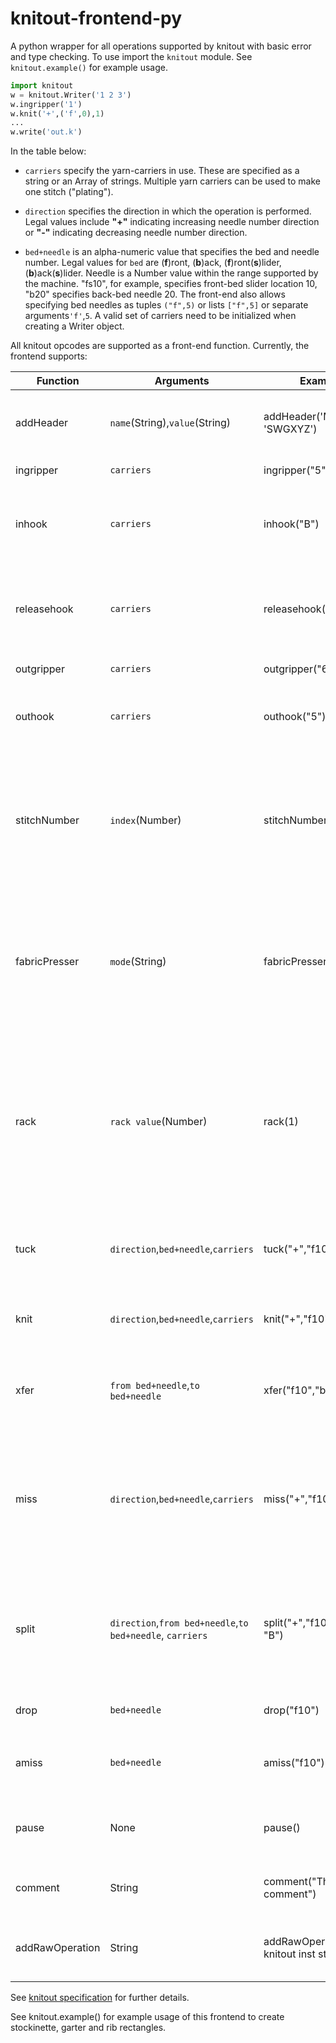 # knitout-frontend-py
 

A python wrapper for all operations supported by knitout with basic error and type checking.
To use import the `knitout`	module. See  `knitout.example()` for example usage.


```python example
import knitout 
w = knitout.Writer('1 2 3')
w.ingripper('1')
w.knit('+',('f',0),1)
...
w.write('out.k')
```


In the table below:

* `carriers`  specify the yarn-carriers in use. These are specified as a string or an Array of strings. Multiple yarn carriers can be used to make one stitch ("plating").

* `direction`  specifies the direction in which the operation is performed. Legal values include **"+"** indicating increasing needle number direction or **"-"** indicating decreasing needle number direction.

* `bed+needle` is an alpha-numeric value that specifies the bed and needle number.
Legal values for `bed` are (**f**)ront, (**b**)ack,  (**f**)ront(**s**)lider, (**b**)ack(**s**)lider.
Needle is a Number value within the range supported by the machine.
"fs10", for example, specifies front-bed slider location 10, "b20" specifies back-bed needle 20.
The front-end also allows specifying bed needles as tuples  `("f",5)` or lists `["f",5]` or separate arguments`'f'`,`5`.
A valid set of carriers need to be initialized when creating a Writer object.

All knitout opcodes are supported as a front-end function. Currently, the frontend supports:

Function | Arguments | Example | Description
--- | --- | --- | ---
addHeader | `name`(String),`value`(String) |  addHeader('Machine', 'SWGXYZ')| Add header information as name,value pairs. 
ingripper  | `carriers` | ingripper("5") | Bring in yarn carriers.
inhook | `carriers` | inhook("B") | Bring in yarn carriers using the yarn inserting hook.
releasehook    | `carriers` | releasehook("5") | Release the yarn inserting hook used to bring in the given yarn carriers.
outgripper | `carriers` | outgripper("6") | Take out yarn carrier.
outhook | `carriers` | outhook("5") | Take out yarn carrier with yarn inserting hook.
stitchNumber|`index`(Number)  | stitchNumber(5) | Explicit function for using stitch number extension that reads stitch values at `index` from a table. See [extensions](https://textiles-lab.github.io/knitout/extensions.html) for details.
fabricPresser|`mode`(String)  | fabricPresser('auto') | Explicit function for using fabric presser extension. Valid modes include 'auto', 'on', 'off'. See [extensions](https://textiles-lab.github.io/knitout/extensions.html) for details.
rack | `rack value`(Number) | rack(1) | Translate the back bed relative to the front bed by `rack value` needle units. Fractional values are legal and may be supported by the machine.
tuck | `direction`,`bed+needle`,`carriers` | tuck("+","f10","B") | Tuck on `bed` at `needle` using `carriers` in `direction` direction. 
knit | `direction`,`bed+needle`,`carriers` | knit("+","f10","B") | Knit on `bed` at `needle` using `carriers` in `direction` direction. 
xfer | `from bed+needle`,`to bed+needle` | xfer("f10","b10") | Transfer loops from `from bed` at `needle` to  `to bed` at `needle`. 
miss | `direction`,`bed+needle`,`carriers` | miss("+","f10","B") | Miss on `bed` at `needle` using `carriers` in `direction` direction i.e., perform carrier motion without knitting
split| `direction`,`from bed+needle`,`to bed+needle`, `carriers` | split("+","f10", "b10", "B") | Pull a loop from `from bed+needle` and transfer old loops to `to bed+needle` in   `direction` using `carriers`. 
drop| `bed+needle`| drop("f10") | Drop loops from `bed+needle`.
amiss| `bed+needle`| amiss("f10") | Tuck operation at `bed+needle` without using yarn. 
pause| None | pause() | Pause machine when instruction is encountered.
comment| String | comment("This is a comment") | Insert comments into knitout file.
addRawOperation| String | addRawOperation("your knitout inst string") | Escape hatch to directly inject knitout code.


See [knitout specification](https://textiles-lab.github.io/knitout/knitout.html) for further details.

See knitout.example() for example usage of this frontend to create stockinette, garter and rib rectangles.
